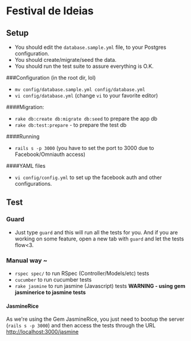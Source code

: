 Festival de Ideias
==================
Setup
-----

- You should edit the `database.sample.yml` file, to your Postgres configuration.
- You should create/migrate/seed the data.
- You should run the test suite to assure everything is O.K.


###Configuration (in the root dir, lol)
- `mv config/database.sample.yml config/database.yml`
- `vi config/database.yml` (change `vi` to your favorite editor)

####Migration:
- `rake db:create db:migrate db:seed` to prepare the app db
- `rake db:test:prepare` - to prepare the test db


####Running
- `rails s -p 3000` (you have to set the port to 3000 due to Facebook/Omniauth access)

####YAML files
- `vi config/config.yml` to set up the facebook auth and other configurations.

Test
----

### Guard

- Just type `guard` and this will run all the tests for you. And if you are working on some feature, open a new tab with `guard` and let the tests flow<3.

### Manual way ~
- `rspec spec/` to run RSpec (Controller/Models/etc) tests
- `cucumber` to run cucumber tests
- `rake jasmine` to run jasmine (Javascript) tests **WARNING - using gem jasminerice to jasmine tests**

#### JasmineRice
As we're using the Gem JasmineRice, you just need to bootup the server (`rails s -p 3000`) and then
access the tests through the URL [http://localhost:3000/jasmine](http://localhost:3000/jasmine)
